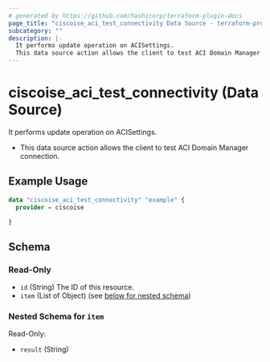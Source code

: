 ```yaml
---
# generated by https://github.com/hashicorp/terraform-plugin-docs
page_title: "ciscoise_aci_test_connectivity Data Source - terraform-provider-ciscoise"
subcategory: ""
description: |-
  It performs update operation on ACISettings.
  This data source action allows the client to test ACI Domain Manager connection.
---
```


# ciscoise_aci_test_connectivity (Data Source)

It performs update operation on ACISettings.

- This data source action allows the client to test ACI Domain Manager connection.

## Example Usage

```terraform
data "ciscoise_aci_test_connectivity" "example" {
  provider = ciscoise

}
```

<!-- schema generated by tfplugindocs -->
## Schema

### Read-Only

- `id` (String) The ID of this resource.
- `item` (List of Object) (see [below for nested schema](#nestedatt--item))

<a id="nestedatt--item"></a>
### Nested Schema for `item`

Read-Only:

- `result` (String)


